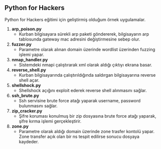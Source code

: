 ## Python for Hackers

Python for Hackers eğitimi için geliştirmiş olduğum örnek uygulamalar. 

1. **arp_poison.py**
    - Kurban bilgisayara sürekli arp paketi göndererek, bilgisayarın arp tablosunda gateway mac adresini değiştirmesine sebep olur.
2. **fuzzer.py**
    - Parametre olarak alınan domain üzerinde wordlist üzerinden fuzzing işlemi yapar.
3. **nmap_handler.py**
    - Sistemdeki nmapi çalıştırarak xml olarak aldığı çıktıyı ekrana basar.
4. **reverse_shell.py**
    - Kurban bilgisayarında çalıştırıldığında saldırgan bilgisayarına reverse shell açar.
5. **shellshock.py**
    - Shellshock açığını exploit ederek reverse shell alınmasını sağlar.
6. **ssh_brute.py**
    - Ssh servisine brute force atağı yaparak  username, password bulunmasını sağlar.
7. **zip_cracker.py**
    - Şifre koruması konulmuş bir zip dosyasına brute force atağı yaparak, şifre kırma işlemi gerçekleştirir.
8. **zone.py**
    - Parametre olarak aldığı domain üzerinde zone trasfer kontolü yapar. Zone transfer açık olan bir ns tespit edilirse sonucu dosyaya kaydeder.

